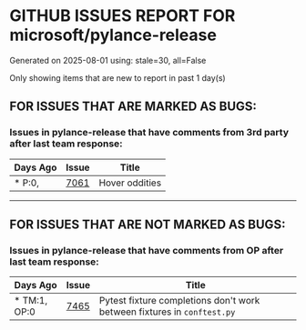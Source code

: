 
# GITHUB ISSUES REPORT FOR microsoft/pylance-release


Generated on 2025-08-01 using: stale=30, all=False


Only showing items that are new to report in past 1 day(s)


## FOR ISSUES THAT ARE MARKED AS BUGS:


### Issues in pylance-release that have comments from 3rd party after last team response:

| Days Ago | Issue | Title |
| --- | --- | --- |
 | \* P:0,  |[7061](https://github.com/microsoft/pylance-release/issues/7061 "Hover oddities")  |Hover oddities |

---

## FOR ISSUES THAT ARE NOT MARKED AS BUGS:


### Issues in pylance-release that have comments from OP after last team response:

| Days Ago | Issue | Title |
| --- | --- | --- |
 | \* TM:1, OP:0  |[7465](https://github.com/microsoft/pylance-release/issues/7465 "Pytest fixture completions don't work between fixtures in `conftest.py`")  |Pytest fixture completions don't work between fixtures in `conftest.py` |




















